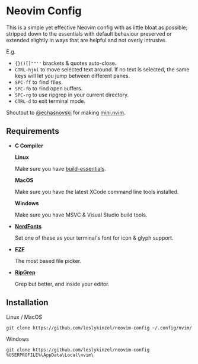 # Neovim Config

This is a simple yet effective Neovim config with as little 
bloat as possible; stripped down to the essentials with default 
behaviour preserved or extended slightly in ways that are helpful 
and not overly intrusive.

E.g.

- `{}()[]""''` brackets & quotes auto-close.
- `CTRL-hjkl` to move selected text around. If no text is selected, the same keys will let you jump between different panes.
- `SPC-ff` to `f`ind `f`iles.
- `SPC-fb` to `f`ind open `b`uffers.
- `SPC-rg` to use ripgrep in your current directory.
- `CTRL-d` to exit terminal mode.

Shoutout to [@echasnovski](https://github.com/echasnovski) for making [mini.nvim](github.com/echasnovski/mini.nvim).

## Requirements

- **C Compiler**

    **Linux**

    Make sure you have [build-essentials](https://linuxize.com/post/how-to-install-gcc-on-ubuntu-20-04/).
  
    **MacOS**

    Make sure you have the latest XCode command line tools installed.

    **Windows**

    Make sure you have MSVC & Visual Studio build tools.

- [**NerdFonts**](https://www.nerdfonts.com/)

   Set one of these as your terminal's font for icon & glyph support.

- [**FZF**](https://github.com/junegunn/fzf)

   The most based file picker.

- [**RipGrep**](https://github.com/BurntSushi/ripgrep)

   Grep but better, and inside your editor.

## Installation

Linux / MacOS
```
git clone https://github.com/leslykinzel/neovim-config ~/.config/nvim/
```

Windows
```
git clone https://github.com/leslykinzel/neovim-config %USERPROFILE%\AppData\Local\nvim\
```
